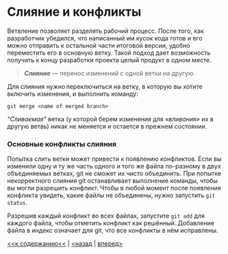 # Слияние и конфликты

Ветвление позволяет разделять рабочий процесс. После того, как разработчик убедился, что написанный им кусок кода готов и его можно отправить к остальной части итоговой версии, удобно переместить его в основную ветку. Такой подход дает возможность получить к концу разработки проекта целый продукт в одном месте.

> ***Слияние*** — перенос изменений с одной ветки на другую.

Для слияния нужно переключиться на ветку, в которую вы хотите включить изменения, и выполнить команду:
```
git merge <name of merged branch>
```
*"Сливаемая"* ветка (у которой берем изменения для *«вливания»* их в другую ветвь) никак не меняется и остается в прежнем состоянии.

### Основные конфликты слияния

Попытка слить ветки может привести к появлению конфликтов. Если вы изменили одну и ту же часть одного и того же файла по-разному в двух объединяемых ветках, git не сможет их чисто объединить. При попытке некорректного слияния git останавливает выполнение команды, чтобы вы могли разрешить конфликт. Чтобы в любой момент после появления конфликта увидеть, какие файлы не объединены, нужно запустить `git status`.

Разрешив каждый конфликт во всех файлах, запустите `git add` для каждого файла, чтобы отметить конфликт как решённый. Добавление файла в индекс означает для git, что все конфликты в нём исправлены.

[<<к содержанию<<](./readme.md) | [<назад](./branch.md) | [вперед>](./remote.md)